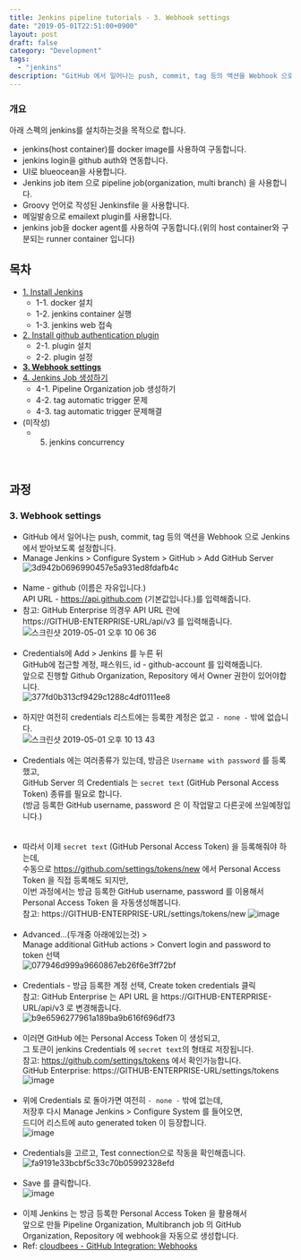 ```yaml
---
title: Jenkins pipeline tutorials - 3. Webhook settings
date: "2019-05-01T22:51:00+0900"
layout: post
draft: false
category: "Development"
tags:
  - "jenkins"
description: "GitHub 에서 일어나는 push, commit, tag 등의 액션을 Webhook 으로 Jenkins 에서 받아보도록 설정합니다."
---
```



### 개요
아래 스펙의 jenkins를 설치하는것을 목적으로 합니다.
- jenkins(host container)를 docker image를 사용하여 구동합니다.
- jenkins login을 github auth와 연동합니다.
- UI로 blueocean을 사용합니다.
- Jenkins job item 으로 pipeline job(organization, multi branch) 을 사용합니다.
- Groovy 언어로 작성된 Jenkinsfile 을 사용합니다.
- 메일발송으로 emailext plugin를 사용합니다.
- jenkins job을 docker agent를 사용하여 구동합니다.(위의 host container와 구분되는 runner container 입니다)

## 목차
- [1. Install Jenkins](/posts/2019-04-14---Jenkins-pipeline-tutorials---1--Install-Jenkins/)
  - 1-1. docker 설치
  - 1-2. jenkins container 실행
  - 1-3. jenkins web 접속
- [2. Install github authentication plugin](/posts/2019-04-25---Jenkins-pipeline-tutorials---2--Install-github-authentication-plugin/)
  - 2-1. plugin 설치
  - 2-2. plugin 설정
- [**3. Webhook settings**](/posts/2019-05-01---Jenkins-pipeline-tutorials---3--Webhook-settings/)
- [4. Jenkins Job 생성하기](/posts/2019-05-06---Jenkins-pipeline-tutorials---4--Jenkins-Job-생성하기/)
  - 4-1. Pipeline Organization job 생성하기
  - 4-2. tag automatic trigger 문제
  - 4-3. tag automatic trigger 문제해결
- (미작성)
  - 5. jenkins concurrency
<br/>

## 과정
### 3. Webhook settings
- GitHub 에서 일어나는 push, commit, tag 등의 액션을 Webhook 으로 Jenkins 에서 받아보도록 설정합니다.
- Manage Jenkins > Configure System > GitHub > Add GitHub Server<br/>
![3d942b0696990457e5a931ed8fdafb4c](https://user-images.githubusercontent.com/19223089/57017957-604d9900-6c5c-11e9-9812-e4c9a077457c.gif)<br/><br/>
- Name - github (이름은 자유입니다.)<br/>
API URL - https://api.github.com (기본값입니다.)를 입력해줍니다.<br/>
- 참고: GitHub Enterprise 의경우 API URL 란에 <br/>
https://GITHUB-ENTERPRISE-URL/api/v3 를 입력해줍니다.<br/>
![스크린샷 2019-05-01 오후 10 06 36](https://user-images.githubusercontent.com/19223089/57018423-75c3c280-6c5e-11e9-8182-59a3d271cc22.png)
<br/><br/>
- Credentials에 Add > Jenkins 를 누른 뒤<br/>
GitHub에 접근할 계정, 패스워드, id - github-account 를 입력해줍니다. <br/>
앞으로 진행할 Github Organization, Repository 에서 Owner 권한이 있어야합니다.<br/>
![377fd0b313cf9429c1288c4df0111ee8](https://user-images.githubusercontent.com/19223089/57018422-75c3c280-6c5e-11e9-99ef-6b78358cb55f.gif)
<br/><br/>
- 하지만 여전히 credentials 리스트에는 등록한 계정은 없고 `- none -` 밖에 없습니다.<br/>
![스크린샷 2019-05-01 오후 10 13 43](https://user-images.githubusercontent.com/19223089/57018421-752b2c00-6c5e-11e9-81ef-753bd8a72191.png)
<br/><br/>
- Credentials 에는 여러종류가 있는데, 방금은 `Username with password` 를 등록했고, <br/>
GitHub Server 의 Credentials 는 `secret text` (GitHub Personal Access Token) 종류를 필요로 합니다.<br/>
(방금 등록한 GitHub username, password 은 이 작업말고 다른곳에 쓰일예정입니다.)<br/>
<br/><br/>
- 따라서 이제 `secret text` (GitHub Personal Access Token) 을 등록해줘야 하는데, <br/>
수동으로 https://github.com/settings/tokens/new 에서 Personal Access Token 을 직접 등록해도 되지만, <br/>
이번 과정에서는 방금 등록한 GitHub username, password 를 이용해서 Personal Access Token 을 자동생성해봅니다.<br/>
참고: https://GITHUB-ENTERPRISE-URL/settings/tokens/new
![image](https://user-images.githubusercontent.com/19223089/57018867-ef0fe500-6c5f-11e9-95e6-4ab457264cd6.png)
<br/><br/>
- Advanced...(두개중 아래에있는것) > <br/>
Manage additional GitHub actions > Convert login and password to token 선택 <br/>
![077946d999a9660867eb26f6e3ff72bf](https://user-images.githubusercontent.com/19223089/57019163-a0af1600-6c60-11e9-9886-52c701a1488f.gif)
<br/><br/>
- Credentials - 방금 등록한 계정 선택, Create token credentials 클릭 <br/>
참고: GitHub Enterprise 는 API URL 을 https://GITHUB-ENTERPRISE-URL/api/v3 로 변경해줍니다. <br/>
![b9e6596277961a189ba9b616f696df73](https://user-images.githubusercontent.com/19223089/57019161-a0af1600-6c60-11e9-8542-44b3b42ded8b.gif)
<br/><br/>
- 이러면 GitHub 에는 Personal Access Token 이 생성되고, <br/>
그 토큰이 jenkins Credentials 에 `secret text`의 형태로 저장됩니다.<br/>
참고: https://github.com/settings/tokens 에서 확인가능합니다.<br/>
GitHub Enterprise: https://GITHUB-ENTERPRISE-URL/settings/tokens <br/>
![image](https://user-images.githubusercontent.com/19223089/57019511-b709a180-6c61-11e9-8b27-578d5bc9cfcf.png)
<br/><br/>
- 위에 Credentials 로 돌아가면 여전히 `- none -` 밖에 없는데, <br/>
저장후 다시 Manage Jenkins > Configure System 를 들어오면, <br/>
드디어 리스트에 auto generated token 이 등장합니다.<br/>
![image](https://user-images.githubusercontent.com/19223089/57019118-79f0df80-6c60-11e9-9aad-73d2214d65de.png)
<br/><br/>
- Credentials을 고르고, Test connection으로 작동을 확인해줍니다.<br/>
![fa9191e33bcbf5c33c70b05992328efd](https://user-images.githubusercontent.com/19223089/57019896-b7566c80-6c62-11e9-9048-c87270e15dfe.gif)
<br/><br/>
- Save 를 클릭합니다.<br/>
![image](https://user-images.githubusercontent.com/19223089/57020072-36e43b80-6c63-11e9-8d0e-b78c04f23b4c.png)
<br/><br/>
- 이제 Jenkins 는 방금 등록한 Personal Access Token 을 활용해서 <br/>
앞으로 만들 Pipeline Organization, Multibranch job 의 GitHub Organization, Repository 에 webhook을 자동으로 생성합니다.<br/>
- Ref: [cloudbees - GitHub Integration: Webhooks](https://support.cloudbees.com/hc/en-us/articles/224543927-GitHub-webhook-configuration)
<br/><br/>
